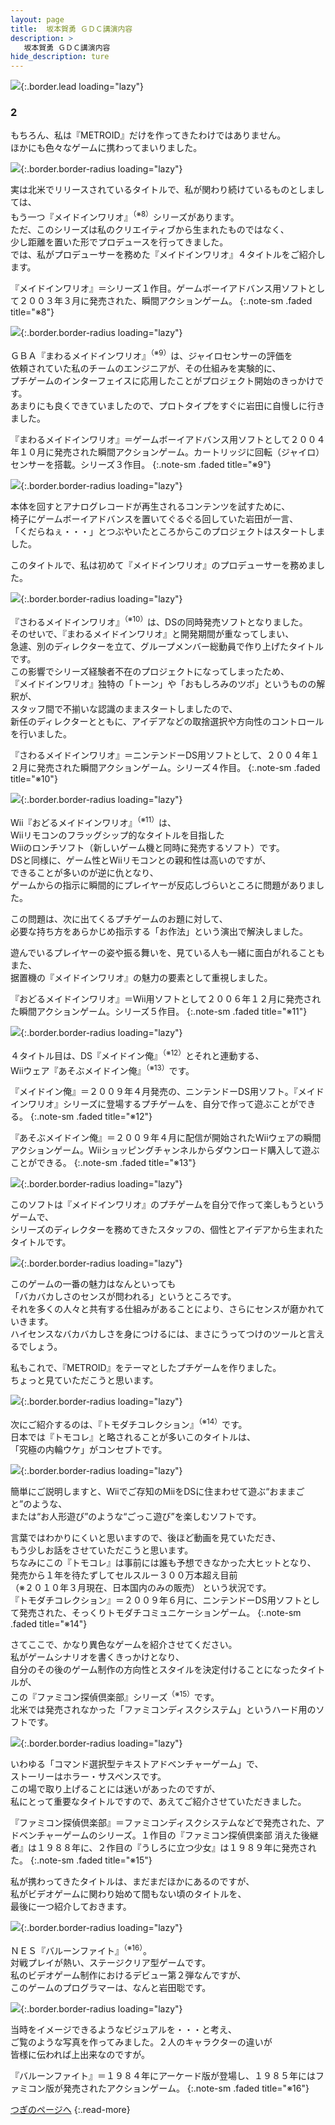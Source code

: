 ```yaml
---
layout: page
title:  坂本賀勇 ＧＤＣ講演内容
description: >
   坂本賀勇 ＧＤＣ講演内容
hide_description: ture
---
```


![](/interviews/jp/wii/slsjr3oj/vol1/img_gdc/mainvisual.jpg){:.border.lead loading="lazy"}

### 2

もちろん、私は『METROID』だけを作ってきたわけではありません。<br>ほかにも色々なゲームに携わってまいりました。<br>

![](/interviews/jp/wii/slsjr3oj/vol1/img_gdc/slide08.jpg){:.border.border-radius loading="lazy"}

実は北米でリリースされているタイトルで、私が関わり続けているものとしましては、<br>もう一つ『メイドインワリオ』<sup>（※8）</sup>シリーズがあります。<br>ただ、このシリーズは私のクリエイティブから生まれたものではなく、<br>少し距離を置いた形でプロデュースを行ってきました。<br>では、私がプロデューサーを務めた『メイドインワリオ』４タイトルをご紹介します。<br>

『メイドインワリオ』＝シリーズ１作目。ゲームボーイアドバンス用ソフトとして２００３年３月に発売された、瞬間アクションゲーム。
{:.note-sm .faded title="※8"}

![](/interviews/jp/wii/slsjr3oj/vol1/img_gdc/slide09.jpg){:.border.border-radius loading="lazy"}

ＧＢＡ『まわるメイドインワリオ』<sup>（※9）</sup>は、ジャイロセンサーの評価を<br>依頼されていた私のチームのエンジニアが、その仕組みを実験的に、<br>プチゲームのインターフェイスに応用したことがプロジェクト開始のきっかけです。<br>あまりにも良くできていましたので、プロトタイプをすぐに岩田に自慢しに行きました。

『まわるメイドインワリオ』＝ゲームボーイアドバンス用ソフトとして２００４年１０月に発売された瞬間アクションゲーム。カートリッジに回転（ジャイロ）センサーを搭載。シリーズ３作目。
{:.note-sm .faded title="※9"}

![](/interviews/jp/wii/slsjr3oj/vol1/img_gdc/slide10.jpg){:.border.border-radius loading="lazy"}

本体を回すとアナログレコードが再生されるコンテンツを試すために、<br>椅子にゲームボーイアドバンスを置いてぐるぐる回していた岩田が一言、<br>「くだらねぇ・・・」とつぶやいたところからこのプロジェクトはスタートしました。

このタイトルで、私は初めて『メイドインワリオ』のプロデューサーを務めました。

![](/interviews/jp/wii/slsjr3oj/vol1/img_gdc/slide11.jpg){:.border.border-radius loading="lazy"}

『さわるメイドインワリオ』<sup>（※10）</sup>は、DSの同時発売ソフトとなりました。<br>そのせいで、『まわるメイドインワリオ』と開発期間が重なってしまい、<br>急遽、別のディレクターを立て、グループメンバー総動員で作り上げたタイトルです。<br>この影響でシリーズ経験者不在のプロジェクトになってしまったため、<br>『メイドインワリオ』独特の「トーン」や「おもしろみのツボ」というものの解釈が、<br>スタッフ間で不揃いな認識のままスタートしましたので、<br>新任のディレクターとともに、アイデアなどの取捨選択や方向性のコントロールを行いました。
 

『さわるメイドインワリオ』＝ニンテンドーDS用ソフトとして、２００４年１２月に発売された瞬間アクションゲーム。シリーズ４作目。
{:.note-sm .faded title="※10"}

![](/interviews/jp/wii/slsjr3oj/vol1/img_gdc/slide12.jpg){:.border.border-radius loading="lazy"}

Wii『おどるメイドインワリオ』<sup>（※11）</sup>は、<br>Wiiリモコンのフラッグシップ的なタイトルを目指した<br>Wiiのロンチソフト（新しいゲーム機と同時に発売するソフト）です。<br>DSと同様に、ゲーム性とWiiリモコンとの親和性は高いのですが、<br>できることが多いのが逆に仇となり、<br>ゲームからの指示に瞬間的にプレイヤーが反応しづらいところに問題がありました。
 

この問題は、次に出てくるプチゲームのお題に対して、<br>必要な持ち方をあらかじめ指示する「お作法」という演出で解決しました。

遊んでいるプレイヤーの姿や振る舞いを、見ている人も一緒に面白がれることもまた、<br>据置機の『メイドインワリオ』の魅力の要素として重視しました。

『おどるメイドインワリオ』＝Wii用ソフトとして２００６年１２月に発売された瞬間アクションゲーム。シリーズ５作目。
{:.note-sm .faded title="※11"}

![](/interviews/jp/wii/slsjr3oj/vol1/img_gdc/slide13.jpg){:.border.border-radius loading="lazy"}

４タイトル目は、DS『メイドイン俺』<sup>（※12）</sup>とそれと連動する、<br>Wiiウェア『あそぶメイドイン俺』<sup>（※13）</sup>です。

『メイドイン俺』＝２００９年４月発売の、ニンテンドーDS用ソフト。『メイドインワリオ』シリーズに登場するプチゲームを、自分で作って遊ぶことができる。
{:.note-sm .faded title="※12"}

『あそぶメイドイン俺』＝２００９年４月に配信が開始されたWiiウェアの瞬間アクションゲーム。Wiiショッピングチャンネルからダウンロード購入して遊ぶことができる。
{:.note-sm .faded title="※13"}

![](/interviews/jp/wii/slsjr3oj/vol1/movie_gdc/movie003.jpg){:.border.border-radius loading="lazy"}

このソフトは『メイドインワリオ』のプチゲームを自分で作って楽しもうというゲームで、<br>シリーズのディレクターを務めてきたスタッフの、個性とアイデアから生まれたタイトルです。

![](/interviews/jp/wii/slsjr3oj/vol1/img_gdc/slide14.jpg){:.border.border-radius loading="lazy"}

このゲームの一番の魅力はなんといっても<br>「バカバカしさのセンスが問われる」というところです。<br>それを多くの人々と共有する仕組みがあることにより、さらにセンスが磨かれていきます。<br>ハイセンスなバカバカしさを身につけるには、まさにうってつけのツールと言えるでしょう。

私もこれで、『METROID』をテーマとしたプチゲームを作りました。<br>ちょっと見ていただこうと思います。

![](/interviews/jp/wii/slsjr3oj/vol1/movie_gdc/movie004.jpg){:.border.border-radius loading="lazy"}

次にご紹介するのは、『トモダチコレクション』<sup>（※14）</sup>です。<br>日本では『トモコレ』と略されることが多いこのタイトルは、<br>「究極の内輪ウケ」がコンセプトです。

![](/interviews/jp/wii/slsjr3oj/vol1/img_gdc/slide15.jpg){:.border.border-radius loading="lazy"}

簡単にご説明しますと、Wiiでご存知のMiiをDSに住まわせて遊ぶ“おままごと”のような、<br>または“お人形遊び”のような“ごっこ遊び”を楽しむソフトです。

言葉ではわかりにくいと思いますので、後ほど動画を見ていただき、<br>もう少しお話をさせていただこうと思います。<br>ちなみにこの『トモコレ』は事前には誰も予想できなかった大ヒットとなり、<br>発売から１年を待たずしてセルスルー３００万本超え目前<br>（※２０１０年３月現在、日本国内のみの販売）
という状況です。<br>
『トモダチコレクション』＝２００９年６月に、ニンテンドーDS用ソフトとして発売された、そっくりトモダチコミュニケーションゲーム。
{:.note-sm .faded title="※14"}

さてここで、かなり異色なゲームを紹介させてください。<br>私がゲームシナリオを書くきっかけとなり、<br>自分のその後のゲーム制作の方向性とスタイルを決定付けることになったタイトルが、<br>この『ファミコン探偵倶楽部』シリーズ<sup>（※15）</sup>です。<br>北米では発売されなかった「ファミコンディスクシステム」というハード用のソフトです。

![](/interviews/jp/wii/slsjr3oj/vol1/img_gdc/slide16.jpg){:.border.border-radius loading="lazy"}

いわゆる「コマンド選択型テキストアドベンチャーゲーム」で、<br>ストーリーはホラー・サスペンスです。<br>この場で取り上げることには迷いがあったのですが、<br>私にとって重要なタイトルですので、あえてご紹介させていただきました。

『ファミコン探偵倶楽部』＝ファミコンディスクシステムなどで発売された、アドベンチャーゲームのシリーズ。１作目の『ファミコン探偵倶楽部 消えた後継者』は１９８８年に、２作目の『うしろに立つ少女』は１９８９年に発売された。
{:.note-sm .faded title="※15"}

私が携わってきたタイトルは、まだまだほかにあるのですが、<br>私がビデオゲームに関わり始めて間もない頃のタイトルを、<br>最後に一つ紹介しておきます。

![](/interviews/jp/wii/slsjr3oj/vol1/img_gdc/slide17.jpg){:.border.border-radius loading="lazy"}

ＮＥＳ『バルーンファイト』<sup>（※16）</sup>。<br>対戦プレイが熱い、ステージクリア型ゲームです。<br>私のビデオゲーム制作におけるデビュー第２弾なんですが、<br>このゲームのプログラマーは、なんと岩田聡です。

![](/interviews/jp/wii/slsjr3oj/vol1/img_gdc/slide18.jpg){:.border.border-radius loading="lazy"}

当時をイメージできるようなビジュアルを・・・と考え、<br>ご覧のような写真を作ってみました。２人のキャラクターの違いが<br>皆様に伝われば上出来なのですが。

『バルーンファイト』＝１９８４年にアーケード版が登場し、１９８５年にはファミコン版が発売されたアクションゲーム。
{:.note-sm .faded title="※16"}

[つぎのページへ](gdc3.md)
{:.read-more}

